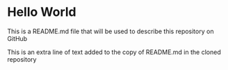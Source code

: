 # Hello World

This is a README.md file that will be used to describe this
repository on GitHub

This is an extra line of text added to the copy 
of README.md in the cloned repository
